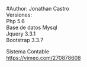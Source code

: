 #Author: Jonathan Castro<br>
Versiones:<br>
Php 5.6<br>
Base de datos Mysql<br>
Jquery 3.3.1<br>
Bootstrap 3.3.7<br> 

Sistema Contable<br>
https://vimeo.com/270878608
